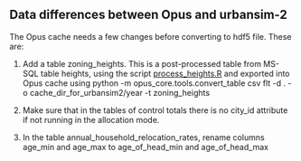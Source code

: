 ## Data differences between Opus and urbansim-2

The Opus cache needs a few changes before converting to hdf5 file. These are:

1. Add a table zoning_heights. This is a post-processed table from MS-SQL table heights, using the script [process_heights.R](https://github.com/psrc/urbansim2/tree/dev/data/zoning) and exported into Opus cache using 
python -m opus_core.tools.convert_table csv flt -d . -o  cache_dir_for_urbansim2/year -t zoning_heights

2. Make sure that in the tables of control totals there is no city_id attribute if not running in the allocation mode. 

3. In the table annual_household_relocation_rates, rename columns age_min and age_max to age_of_head_min and age_of_head_max
